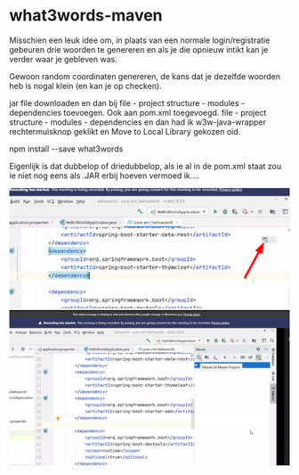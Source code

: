what3words-maven
================

Misschien een leuk idee om, in plaats van een normale login/registratie gebeuren drie woorden te genereren en als je die opnieuw intikt kan je verder waar je gebleven was.

Gewoon random coordinaten genereren, de kans dat je dezelfde woorden heb is nogal klein (en kan je op checken).


jar file downloaden en dan bij file - project structure - modules - dependencies toevoegen. Ook aan pom.xml toegevoegd.
file - project structure - modules - dependencies en dan had ik w3w-java-wrapper rechtermuisknop geklikt en Move to Local Library gekozen oid.

npm install --save what3words

Eigenlijk is dat dubbelop of driedubbelop, als ie al in de pom.xml staat zou ie niet nog eens als .JAR erbij hoeven vermoed ik....

![Als je een dependency heb toegevoegd kan em hiermee inladen](dependency2.png)
![Hiermee kan je alle dependencies inladen](dependency1.png)
